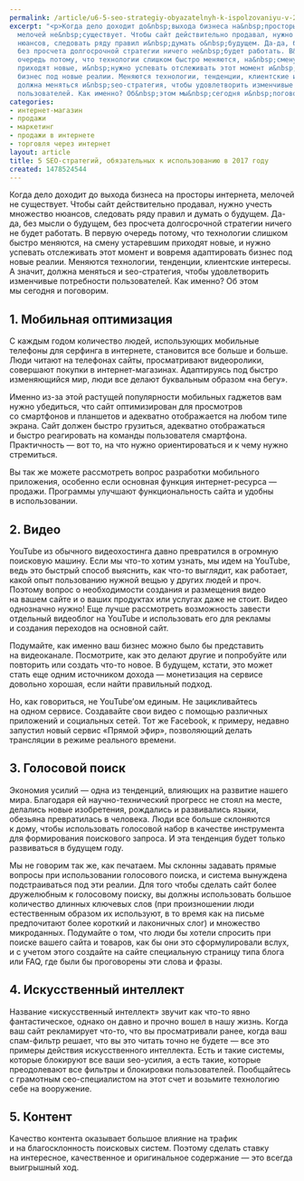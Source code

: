 ```yaml
---
permalink: /article/u6-5-seo-strategiy-obyazatelnyh-k-ispolzovaniyu-v-2017-godu
excerpt: "<p>Когда дело доходит до&nbsp;выхода бизнеса на&nbsp;просторы интернета,
  мелочей не&nbsp;существует. Чтобы сайт действительно продавал, нужно учесть множество
  нюансов, следовать ряду правил и&nbsp;думать о&nbsp;будущем. Да-да, без мысли о&nbsp;будущем,
  без просчета долгосрочной стратегии ничего не&nbsp;будет работать. В&nbsp;первую
  очередь потому, что технологии слишком быстро меняются, на&nbsp;смену устаревшим
  приходят новые, и&nbsp;нужно успевать отслеживать этот момент и&nbsp;вовремя адаптировать
  бизнес под новые реалии. Меняются технологии, тенденции, клиентские интересы. А&nbsp;значит,
  должна меняться и&nbsp;seo-стратегия, чтобы удовлетворить изменчивые потребности
  пользователей. Как именно? Об&nbsp;этом мы&nbsp;сегодня и&nbsp;поговорим.</p>"
categories:
- интернет-магазин
- продажи
- маркетинг
- продажи в интернете
- торговля через интернет
layout: article
title: 5 SEO-стратегий, обязательных к использованию в 2017 году
created: 1478524544
---
```

Когда дело доходит до выхода бизнеса на просторы интернета, мелочей не существует. Чтобы сайт действительно продавал, нужно учесть множество нюансов, следовать ряду правил и думать о будущем. Да-да, без мысли о будущем, без просчета долгосрочной стратегии ничего не будет работать. В первую очередь потому, что технологии слишком быстро меняются, на смену устаревшим приходят новые, и нужно успевать отслеживать этот момент и вовремя адаптировать бизнес под новые реалии. Меняются технологии, тенденции, клиентские интересы. А значит, должна меняться и seo-стратегия, чтобы удовлетворить изменчивые потребности пользователей. Как именно? Об этом мы сегодня и поговорим.

## 1. Мобильная оптимизация ##

С каждым годом количество людей, использующих мобильные телефоны для серфинга в интернете, становится все больше и больше. Люди читают на телефонах сайты, просматривают видеоролики, совершают покупки в интернет-магазинах. Адаптируясь под быстро изменяющийся мир, люди все делают буквальным образом «на бегу».

Именно из-за этой растущей популярности мобильных гаджетов вам нужно убедиться, что сайт оптимизирован для просмотров со смартфонов и планшетов и адекватно отображается на любом типе экрана. Сайт должен быстро грузиться, адекватно отображаться и быстро реагировать на команды пользователя смартфона. Практичность — вот то, на что нужно ориентироваться и к чему нужно стремиться.

Вы так же можете рассмотреть вопрос разработки мобильного приложения, особенно если основная функция интернет-ресурса — продажи. Программы улучшают функциональность сайта и удобны в использовании.

## 2. Видео ##

YouTube из обычного видеохостинга давно превратился в огромную поисковую машину. Если мы что-то хотим узнать, мы идем на YouTube, ведь это быстрый способ выяснить, как что-то выглядит, как работает, какой опыт пользованию нужной вещью у других людей и проч. Поэтому вопрос о необходимости создания и размещения видео на вашем сайте и о ваших продуктах или услугах даже не стоит. Видео однозначно нужно! Еще лучше рассмотреть возможность завести отдельный видеоблог на YouTube и использовать его для рекламы и создания переходов на основной сайт.

Подумайте, как именно ваш бизнес можно было бы представить на видеоканале. Посмотрите, как это делают другие и попробуйте или повторить или создать что-то новое. В будущем, кстати, это может стать еще одним источником дохода — монетизация на сервисе довольно хорошая, если найти правильный подход.

Но, как говориться, не YouTube’ом единым. Не зацикливайтесь на одном сервисе. Создавайте свои видео с помощью различных приложений и социальных сетей. Тот же Facebook, к примеру, недавно запустил новый сервис «Прямой эфир», позволяющий делать трансляции в режиме реального времени.

## 3. Голосовой поиск ##

Экономия усилий — одна из тенденций, влияющих на развитие нашего мира. Благодаря ей научно-технический прогресс не стоял на месте, делались новые изобретения, рождались и развивались языки, обезьяна превратилась в человека. Люди все больше склоняются к дому, чтобы использовать голосовой набор в качестве инструмента для формирования поискового запроса. И эта тенденция будет только развиваться в будущем году.

Мы не говорим так же, как печатаем. Мы склонны задавать прямые вопросы при использовании голосового поиска, и система вынуждена подстраиваться под эти реалии. Для того чтобы сделать сайт более дружелюбным к голосовому поиску, вы должны использовать большое количество длинных ключевых слов (при произношении люди естественным образом их используют, в то время как на письме предпочитают более короткий и лаконичных слог) и множество микроданных. Подумайте о том, что люди бы хотели спросить при поиске вашего сайта и товаров, как бы они это сформулировали вслух, и с учетом этого создайте на сайте специальную страницу типа блога или FAQ, где были бы проговорены эти слова и фразы.

## 4. Искусственный интеллект ##

Название «искусственный интеллект» звучит как что-то явно фантастическое, однако он давно и прочно вошел в нашу жизнь. Когда ваш сайт рекламирует что-то, что вы просматривали ранее, когда ваш спам-фильтр решает, что вы это читать точно не будете — все это примеры действия искусственного интеллекта. Есть и такие системы, которые блокируют все ваши seo-усилия, а есть такие, которые преодолевают все фильтры и блокировки пользователей. Пообщайтесь с грамотным сео-специалистом на этот счет и возьмите технологию себе на вооружение.

## 5. Контент ##

Качество контента оказывает большое влияние на трафик и на благосклонность поисковых систем. Поэтому сделать ставку на интересное, качественное и оригинальное содержание — это всегда выигрышный ход.
